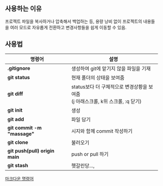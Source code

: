 ## 사용하는 이유

프로젝트 파일을 복사하거나 압축해서 백업하는 등, 용량 낭비 없이 프로젝트의 내용들을 여러 모드로 자유롭게 전환하고 변경사항들을 쉽게 이동할 수 있음.

## 사용법

| 명령어                         | 설명                                                                              |
| ------------------------------ | --------------------------------------------------------------------------------- |
| **.gitignore**                 | 생성하여 git에 맡기지 않을 파일을 기재                                            |
| **git status**                 | 현재 폴더의 상태을 보여줌                                                         |
| **git diff**                   | status보다 더 구체적으로 변경상황을 보여줌<br>(j 아래스크롤, k위 스크롤, :q 닫기) |
| **git init**                   | 생성                                                                              |
| **git add**                    | 파일 담기                                                                         |
| **git commit -m "massage"**    | 시지와 함께 commit 작성하기                                                       |
| **git clone**                  | 불러오기                                                                          |
| **git push(pull) origin main** | push or pull 하기                                                                 |
| **git stash**                  | 헷갈린당...,                                                                      |

[마크다운 명령어](https://gist.github.com/ihoneymon/652be052a0727ad59601)
